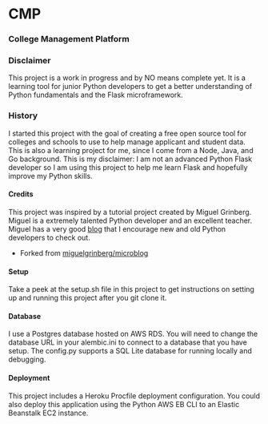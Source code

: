 # CMP

### College Management Platform

### Disclaimer
This project is a work in progress and by NO means complete yet. It is a learning tool for junior Python developers to get a better understanding of Python fundamentals and the Flask microframework.

### History 
I started this project with the goal of creating a free open source tool for colleges and schools to use to help manage applicant and student data.  This is also a learning project for me, since I come from a Node, Java, and Go background. This is my disclaimer: I am not an advanced Python Flask developer so I am using this project to help me learn Flask and hopefully improve my Python skills.   

#### Credits 
This project was inspired by a tutorial project created by Miguel Grinberg. Miguel is a extremely talented Python developer and an excellent teacher. Miguel has a very good [blog](https://blog.miguelgrinberg.com/) that I encourage new and old Python developers to check out.
* Forked from [miguelgrinberg/microblog](https://github.com/miguelgrinberg/microblog)

#### Setup
Take a peek at the setup.sh file in this project to get instructions on setting up and running this project after you git clone it.

#### Database
I use a Postgres database hosted on AWS RDS. You will need to change the database URL in your alembic.ini to connect to a database that you have setup.  The config.py supports a SQL Lite database for running locally and debugging.  

#### Deployment 
This project includes a Heroku Procfile deployment configuration. You could also deploy this application using the Python AWS EB CLI to an Elastic Beanstalk EC2 instance.




